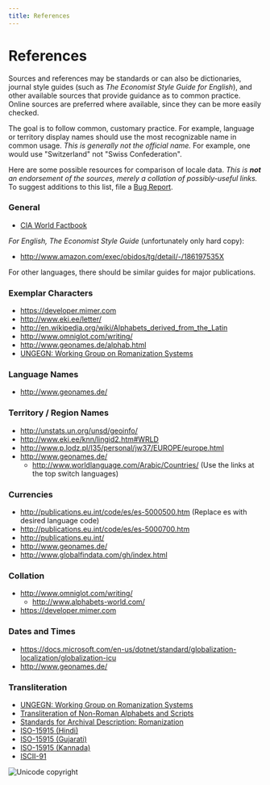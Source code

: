 ```yaml
---
title: References
---
```


# References

Sources and references may be standards or can also be dictionaries, journal style guides (such as *The Economist Style Guide for English*), and other available sources that provide guidance as to common practice. Online sources are preferred where available, since they can be more easily checked.

The goal is to follow common, customary practice. For example, language or territory display names should use the most recognizable name in common usage. *This is generally not the official name.* For example, one would use "Switzerland" not "Swiss Confederation".

Here are some possible resources for comparison of locale data. *This is* ***not*** *an endorsement of the sources, merely a collation of possibly\-useful links.* To suggest additions to this list, file a [Bug Report](http://www.unicode.org/cldr/filing_bug_reports.html).

### General

- [CIA World Factbook](https://www.cia.gov/the-world-factbook/)

*For English, The Economist Style Guide* (unfortunately only hard copy):

- http://www.amazon.com/exec/obidos/tg/detail/-/186197535X

For other languages, there should be similar guides for major publications.

### Exemplar Characters

- https://developer.mimer.com
- http://www.eki.ee/letter/
- http://en.wikipedia.org/wiki/Alphabets_derived_from_the_Latin
- http://www.omniglot.com/writing/
- http://www.geonames.de/alphab.html
- [UNGEGN: Working Group on Romanization Systems](http://www.eki.ee/wgrs/)

### Language Names

- http://www.geonames.de/

### Territory / Region Names

- http://unstats.un.org/unsd/geoinfo/
- http://www.eki.ee/knn/lingid2.htm#WRLD
- http://www.p.lodz.pl/I35/personal/jw37/EUROPE/europe.html
- http://www.geonames.de/
	- http://www.worldlanguage.com/Arabic/Countries/ (Use the links at the top switch languages)

### Currencies

- http://publications.eu.int/code/es/es-5000500.htm (Replace es with desired language code)
- http://publications.eu.int/code/es/es-5000700.htm
- http://publications.eu.int/
- http://www.geonames.de/
- http://www.globalfindata.com/gh/index.html

### Collation

- http://www.omniglot.com/writing/
	- http://www.alphabets-world.com/ 
- https://developer.mimer.com

### Dates and Times

- https://docs.microsoft.com/en-us/dotnet/standard/globalization-localization/globalization-icu
- http://www.geonames.de/

### Transliteration

- [UNGEGN: Working Group on Romanization Systems](http://www.eki.ee/wgrs/)
- [Transliteration of Non\-Roman Alphabets and Scripts](http://www.eki.ee/transliteration/)
- [Standards for Archival Description: Romanization](http://www.archivists.org/catalog/stds99/chapter8.html)
- [ISO\-15915 (Hindi)](http://ee.www.ee/transliteration/pdf/Hindi-Marathi-Nepali.pdf)
- [ISO\-15915 (Gujarati)](http://ee.www.ee/transliteration/pdf/Gujarati.pdf)
- [ISO\-15915 (Kannada)](http://ee.www.ee/transliteration/pdf/Kannada.pdf)
- [ISCII\-91](http://www.cdacindia.com/html/gist/down/iscii_d.asp)

![Unicode copyright](https://www.unicode.org/img/hb_notice.gif)